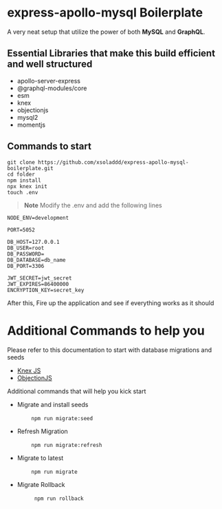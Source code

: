 # express-apollo-mysql Boilerplate

A very neat setup that utilize the power of both **MySQL** and **GraphQL**.

## Essential Libraries that make this build efficient and well structured

- apollo-server-express 
- @graphql-modules/core
- esm
- knex
- objectionjs
- mysql2
- momentjs 

## Commands to start
 ```
git clone https://github.com/xsoladdd/express-apollo-mysql-boilerplate.git
cd folder
npm install
npx knex init
touch .env
```

> **Note** Modify the .env and add the following lines

```
NODE_ENV=development 

PORT=5052  

DB_HOST=127.0.0.1
DB_USER=root
DB_PASSWORD=
DB_DATABASE=db_name
DB_PORT=3306 

JWT_SECRET=jwt_secret
JWT_EXPIRES=86400000 
ENCRYPTION_KEY=secret_key
```

After this, Fire up the application and see if everything works as it should


# Additional Commands to help you 
Please refer to this documentation to start with database migrations and seeds
- [Knex JS](http://knexjs.org/)
- [ObjectionJS](https://vincit.github.io/objection.js/)

Additional commands that will help you kick start
- Migrate and install seeds

&emsp;&emsp;&emsp;&emsp;```npm run migrate:seed```
- Refresh Migration

&emsp;&emsp;&emsp;&emsp;```npm run migrate:refresh ```
- Migrate to latest

&emsp;&emsp;&emsp;&emsp;``` npm run migrate ```
- Migrate Rollback

&emsp;&emsp;&emsp;&emsp;``` npm run rollback```

  